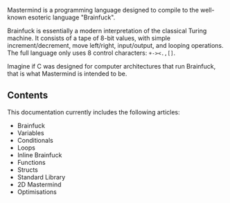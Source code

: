 Mastermind is a programming language designed to compile to the well-known esoteric language "Brainfuck".

Brainfuck is essentially a modern interpretation of the classical Turing machine. It consists of a tape of 8-bit values, with simple increment/decrement, move left/right, input/output, and looping operations. The full language only uses 8 control characters: `+-><.,[]`.

Imagine if C was designed for computer architectures that run Brainfuck, that is what Mastermind is intended to be.

## Contents

This documentation currently includes the following articles:

- Brainfuck
- Variables
- Conditionals
- Loops
- Inline Brainfuck
- Functions
- Structs
- Standard Library
- 2D Mastermind
- Optimisations

